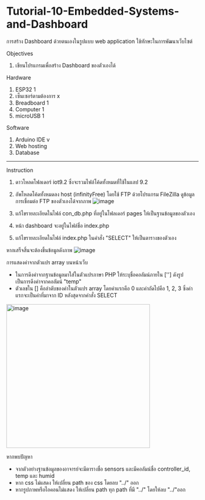 # Tutorial-10-Embedded-Systems-and-Dashboard
การสร้าง Dashboard ด้วยตนเองในรูปแบบ web application ใช้ทักษะในการพัฒนาเว็บไซต์


Objectives
1. เขียนโปรแกรมเพื่อสร้าง Dashboard ของตัวเองได้

Hardware
1.	ESP32                 1	        
2.	เซ็นเซอร์ตามต้องการ  		x
3.	Breadboard            1
4.	Computer	            1
5.	microUSB	            1 

Software
1. Arduino IDE v
2. Web hosting
3. Database
--------------------
Instruction

1. ดาวโหลดโฟลเดอร์ iot9.2 ซึ่งจะรวมไฟล์โค้ดทั้งหมดที่ใช้ในแลป 9.2
2. อัพโหลดโค้ดทั้งหมดลง host (infinityFree) โดยใช้ FTP ด้วยโปรแกรม FileZilla ดูข้อมูลการเชื่อมต่อ FTP ของตัวเองได้จากภาพ ![image](https://github.com/user-attachments/assets/d57dc676-6289-4c8c-a3b8-0d354ace055a)

3. แก้ไขรายละเอียดในไฟล์ con_db.php ที่อยู่ในโฟลเดอร์ pages ให้เป็นฐานข้อมูลของตัวเอง
4. หน้า dashboard จะอยู่ในไฟล์ชื่อ index.php
5. แก้ไขรายละเอียดในไฟล์ index.php ในคำสั่ง "SELECT" ให้เป็นตารางของตัวเอง

  หากเสร็จสิ้นจะต้องขึ้นข้อมูลดังภาพ ![image](https://github.com/user-attachments/assets/3030b8c1-f364-48f4-8448-b58f96afe104)

การแสดงค่าจากตัวแปร array บนหน้าเว็บ <br>
- ในการดึงค่าจากฐานข้อมูลมาใส่ในตัวแปรภาษา PHP ให้ระบุชื่อคอลัมน์ภายใน [''] ดังรูป เป็นการดึงค่าจากคอลัมน์ "temp"
- ตัวเลขใน [] คือลำดับของค่าในตัวแปร array โดยค่าแรกคือ 0 และค่าถัดไปคือ 1, 2, 3 ซึ่งค่าแรกจะเป็นค่าที่มาจาก ID หลังสุดจากคำสั่ง SELECT
<img width="376" alt="image" src="https://github.com/keeratiburt/Tutorial-10-Embedded-Systems-and-IoT-Dashboard/assets/125423996/ae7471eb-834d-44c5-b5f7-68a3d6a131fc">

หากพบปัญหา<br>
- จากตัวอย่างฐานข้อมูลของอาจารย์จะมีตารางชื่อ sensors และมีคอลัมน์ชื่อ controller_id, temp และ humid
- หาก css ไม่แสดง ให้เปลี่ยน path ของ css โดยลบ "../" ออก
- หากรูปภาพหรือไอคอนไม่แสดง ให้เปลี่ยน path ทุก path ที่มี "../" โดยให้ลบ "../"ออก
